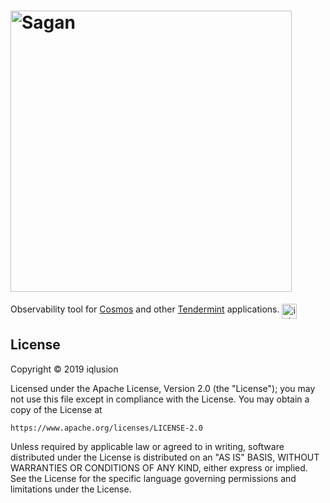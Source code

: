# <img src="https://storage.googleapis.com/iqlusion-production-web/github/sagan/sagan-logo.svg" width="450px" alt="Sagan"> 

Observability tool for [Cosmos] and other [Tendermint] applications. <a href="https://www.iqlusion.io"><img src="https://storage.googleapis.com/iqlusion-production-web/img/logo/iqlusion-rings-sm.png" alt="iqlusion" width="24" height="24" style="vertical-align: top"></a>

## License

Copyright © 2019 iqlusion

Licensed under the Apache License, Version 2.0 (the "License");
you may not use this file except in compliance with the License.
You may obtain a copy of the License at

    https://www.apache.org/licenses/LICENSE-2.0

Unless required by applicable law or agreed to in writing, software
distributed under the License is distributed on an "AS IS" BASIS,
WITHOUT WARRANTIES OR CONDITIONS OF ANY KIND, either express or implied.
See the License for the specific language governing permissions and
limitations under the License.

[Cosmos]: https://cosmos.network
[Tendermint]: https://tendermint.com/
